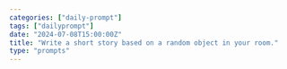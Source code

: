 ```yaml
---
categories: ["daily-prompt"]
tags: ["dailyprompt"]
date: "2024-07-08T15:00:00Z"
title: "Write a short story based on a random object in your room."
type: "prompts"
---
```

